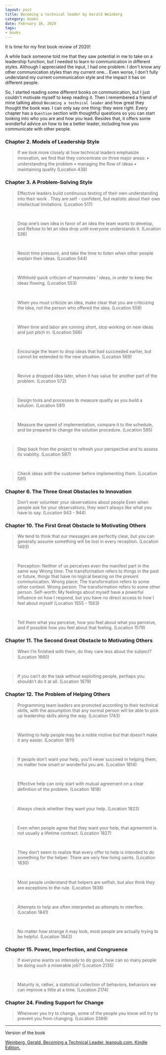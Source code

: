 ```yaml
---
layout: post
title: Becoming a technical leader by Gerald Weinberg
category: books
date: February 16, 2020
tags:
- books
---
```


It is time for my first book review of 2020!

A while back someone told me that they saw potential in me to take on a leadership function, but I needed to learn to communication in different styles. Although I appreciated the input, I had one problem: I don't know any other communication styles than my current one... Even worse, I don't fully understand my current communication style and the impact it has on different people.

So, I started reading some different books on communication, but I just couldn't motivate myself to keep reading it. Then I remembered a friend of mine talking about `Becoming a technical leader` and how great they thought the book was. I can only say one thing: they were right. Every chapter has a `Question` section with thoughtful questions so you can start looking into who you are and how you lead. Besides that, it offers some wonderful advice on how to be a better leader, including how you communicate with other people.

<!--more-->

### Chapter 2. Models of Leadership Style
 > If we look more closely at how technical leaders emphasize innovation, we ﬁnd that they concentrate on three major areas: 
 > • understanding the problem 
 > • managing the ﬂow of ideas 
 > • maintaining quality (Location 438)

### Chapter 3. A Problem-Solving Style
 > Effective leaders build continuous testing of their own understanding into their work . They are self - conﬁdent, but realistic about their own intellectual limitations. (Location 517)
<br>

 > Drop one’s own idea in favor of an idea the team wants to develop, and Refuse to let an idea drop until everyone understands it. (Location 536)
 <br>

 > Resist time pressure, and take the time to listen when other people explain their ideas. (Location 544)
 <br>

 > Withhold quick criticism of teammates ’ ideas, in order to keep the ideas ﬂowing. (Location 553)
 <br>

 > When you must criticize an idea, make clear that you are criticizing the idea, not the person who offered the idea. (Location 558)
 <br>

 > When time and labor are running short, stop working on new ideas and just pitch in. (Location 566)
 <br>

 > Encourage the team to drop ideas that had succeeded earlier, but cannot be extended to the new situation. (Location 569)
 <br>

 > Revive a dropped idea later, when it has value for another part of the problem. (Location 572)
 <br>

 > Design tools and processes to measure quality as you build a solution. (Location 581)
 <br>

 > Measure the speed of implementation, compare it to the schedule, and be prepared to change the solution procedure. (Location 585)
 <br>

 > Step back from the project to refresh your perspective and to assess its viability. (Location 587)
 <br>

 > Check ideas with the customer before implementing them. (Location 591)

### Chapter 6. The Three Great Obstacles to Innovation
 > Don’t ever volunteer your observations about people
 > Even when people ask for your observations, they won’t always like what you have to say. (Location 943 - 944)

### Chapter 10. The First Great Obstacle to Motivating Others
 > We tend to think that our messages are perfectly clear, but you can generally assume something will be lost in every reception. (Location 1493)
  <br>

 > Perception: Neither of us perceives even the manifest part in the same way
 > Wrong time: The transformation refers to things in the past or future, things that have no logical bearing on the present communication.
 > Wrong place: The transformation refers to some other context.
 > Wrong person: The transformation refers to some other person.
 > Self-worth: My feelings about myself have a powerful inﬂuence on how I respond, but you have no direct access to how I feel about myself (Location 1555 - 1563)
  <br>

 > Tell them what you perceive, how you feel about what you perceive, and if possible how you feel about that feeling. (Location 1579)

### Chapter 11. The Second Great Obstacle to Motivating Others
 > When I’m ﬁnished with them, do they care less about the subject? (Location 1660)
 <br>

 > If you can’t do the task without exploiting people, perhaps you shouldn’t do it at all. (Location 1679)

### Chapter 12. The Problem of Helping Others
 > Programming team leaders are promoted according to their technical skills, with the assumption that any normal person will be able to pick up leadership skills along the way. (Location 1743)
 <br>

 > Wanting to help people may be a noble motive but that doesn’t make it any easier. (Location 1811)
 <br>

 > If people don’t want your help, you’ll never succeed in helping them, no matter how smart or wonderful you are. (Location 1814)
 <br>

 > Effective help can only start with mutual agreement on a clear deﬁnition of the problem. (Location 1818)
 <br>

 > Always check whether they want your help. (Location 1823)
 <br>

 > Even when people agree that they want your help, that agreement is not usually a lifetime contract. (Location 1827)
 <br>

 > They don’t seem to realize that every offer to help is intended to do something for the helper. There are very few living saints. (Location 1830)
 <br>

 > Most people understand that helpers are selﬁsh, but also think they are exceptions to the rule. (Location 1838)
 <br>

 > Attempts to help are often interpreted as attempts to interfere. (Location 1841)
 <br>

 > No matter how strange it may look, most people are actually trying to be helpful. (Location 1843)

### Chapter 15. Power, Imperfection, and Congruence
 > If everyone wants so intensely to do good, how can so many people be doing such a miserable job? (Location 2135)
 <br>

 > Maturity is, rather, a statistical collection of behaviors, behaviors we can improve a little at a time. (Location 2174)

### Chapter 24. Finding Support for Change
 > Whenever you try to change, some of the people you know will try to prevent you from changing. (Location 3369)

----

Version of the book

[Weinberg, Gerald. Becoming a Technical Leader. leanpub.com. Kindle Edition.](https://www.goodreads.com/book/show/18620538-becoming-a-technical-leader) 